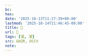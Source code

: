 ```yaml
---
bc:
hex:
date: '2025-10-13T11:27:39+08:00'
lastmod: '2025-10-14T21:46:45-08:00'
title: 󰙀
url: 󰙀
tags: [溲, 溲]
src: GHZR, DCCV
note:
---
```

